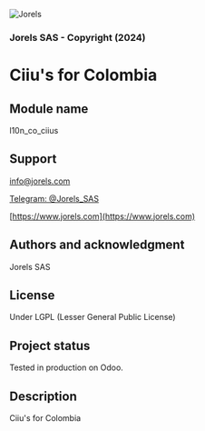 ![Jorels](https://www.jorels.com/web/image/res.company/1/logo)
### Jorels SAS - Copyright (2024)

# Ciiu's for Colombia

## Module name
l10n_co_ciius

## Support

[info@jorels.com](mailto:info@jorels.com)

[Telegram: @Jorels_SAS](https://t.me/Jorels_SAS)

[https://www.jorels.com](https://www.jorels.com)

## Authors and acknowledgment
Jorels SAS

## License
Under LGPL (Lesser General Public License)

## Project status
Tested in production on Odoo.

## Description
Ciiu's for Colombia
